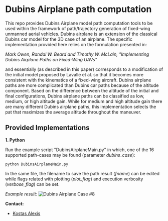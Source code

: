 # Dubins Airplane path computation

This repo provides Dubins Airplane model path computation tools to be used within the framework of path/trajectory generation of fixed-wing unmanned aerial vehicles. Dubins airplane is an extension of the classical Dubins car model for the 3D case of an airplane. The specific implementation provided here relies on the formulation presented in:

*Mark Owen, Randal W. Beard and Timothy W. McLain, "Implementing Dubins Airplane Paths on Fixed-Wing UAVs"*

and essentially (as described in this paper) corresponds to a modification of the initial model proposed by Lavalle et al. so that it becomes more consistent with the kinematics of a fixed-wing aircraft. Dubins airplane paths are more complicated than Dubins car paths because of the altitude component. Based on the difference between the altitude of the initial and final configurations, Dubins airplane paths can be classified as low, medium, or high altitude gain. While for medium and high altitude gain there are many different Dubins airplane paths, this implementation selects the pat that maximizes the average altitude throughout the maneuver.

Provided Implementations
-------

**1. Python**

Run the example script "DubinsAirplaneMain.py" in which, one of the 16 supported path-cases may be found (parameter *dubins_case*):

    python DubinsAirplaneMain.py

In the same file, the filename to save the path result (*fname*) can be edited while flags related with plotting (*plot_flag*) and execution verbosity (*verbose_flag*) can be set.

*Example result:*
![Dubins Airplane Case #8](https://dl.dropboxusercontent.com/u/3647281/DubinsAirplaneCase8.png)

**Contact:**
* [Kostas Alexis](mailto:konstantinos.alexis@gmail.com)
